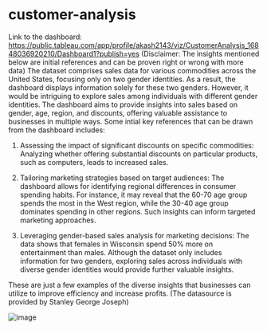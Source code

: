 # customer-analysis
Link to the dashboard: https://public.tableau.com/app/profile/akash2143/viz/CustomerAnalysis_16848036920210/Dashboard1?publish=yes
(Disclaimer: The insights mentioned below are initial references and can be proven right or wrong with more data)
The dataset comprises sales data for various commodities across the United States, focusing only on two gender identities. As a result, the dashboard displays information solely for these two genders. However, it would be intriguing to explore sales among individuals with different gender identities. The dashboard aims to provide insights into sales based on gender, age, region, and discounts, offering valuable assistance to businesses in multiple ways. Some intial key references that can be drawn from the dashboard includes:

1) Assessing the impact of significant discounts on specific commodities: Analyzing whether offering substantial discounts on particular products, such as computers, leads to increased sales.

2) Tailoring marketing strategies based on target audiences: The dashboard allows for identifying regional differences in consumer spending habits. For instance, it may reveal that the 60-70 age group spends the most in the West region, while the 30-40 age group dominates spending in other regions. Such insights can inform targeted marketing approaches.

3) Leveraging gender-based sales analysis for marketing decisions: The data shows that females in Wisconsin spend 50% more on entertainment than males. Although the dataset only includes information for two genders, exploring sales across individuals with diverse gender identities would provide further valuable insights.

These are just a few examples of the diverse insights that businesses can utilize to improve efficiency and increase profits. (The datasource is provided by Stanley George Joseph)

![image](https://github.com/akashkodes/customer-analysis/assets/128107742/e19bea72-1c16-4874-b79f-c871cce41887)


